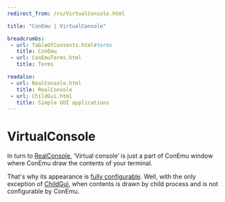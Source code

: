 ```yaml
---
redirect_from: /ru/VirtualConsole.html

title: "ConEmu | VirtualConsole"

breadcrumbs:
 - url: TableOfContents.html#terms
   title: ConEmu
 - url: ConEmuTerms.html
   title: Terms

readalso:
 - url: RealConsole.html
   title: RealConsole
 - url: ChildGui.html
   title: Simple GUI applications
---
```


# VirtualConsole

In turn to [RealConsole](RealConsole.html), ‘Virtual console’ is just a part
of ConEmu window where ConEmu draw the contents of your terminal.

That's why its appearance is [fully configurable](Settings.html).
Well, with the only exception of [ChildGui](ChildGui.html),
when contents is drawn by child process and is not configurable
by ConEmu.
